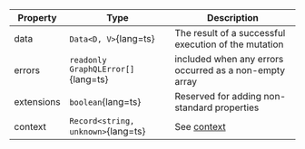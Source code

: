 | Property | Type | Description |
| -------- | ----------- | ---- |
| data | `Data<D, V>`{lang=ts} | The result of a successful execution of the mutation |
| errors | `readonly GraphQLError[]`{lang=ts} | included when any errors occurred as a non-empty array |
| extensions | `boolean`{lang=ts} | Reserved for adding non-standard properties |
| context | `Record<string, unknown>`{lang=ts} | See [context](/api/interfaces/element/#context) |
